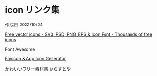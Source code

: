 # icon リンク集

作成日 2022/10/24

[Free vector icons - SVG, PSD, PNG, EPS & Icon Font - Thousands of free icons](https://www.flaticon.com/)

[Font Awesome](https://fontawesome.com/)

[Favicon & App Icon Generator](https://www.favicon-generator.org/)

[かわいいフリー素材集 いらすとや](https://www.irasutoya.com/)

